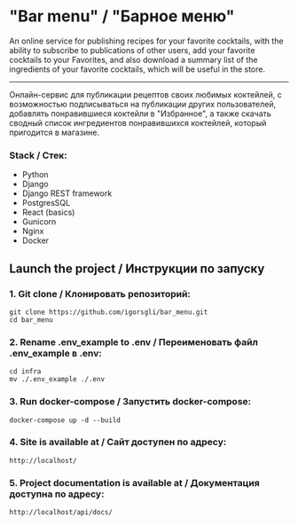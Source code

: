 # "Bar menu" / "Барное меню"
An online service for publishing recipes for your favorite cocktails, with the ability to subscribe to publications of other users, add your favorite cocktails to your Favorites, and also download a summary list of the ingredients of your favorite cocktails, which will be useful in the store.
***********************
Онлайн-сервис для публикации рецептов своих любимых коктейлей, с возможностью подписываться на публикации других пользователей, добавлять понравившиеся коктейли в "Избранное", а также скачать сводный список ингредиентов понравившихся коктейлей, который пригодится в магазине.

### Stack / Стек:
* Python
* Django
* Django REST framework
* PostgresSQL
* React (basics)
* Gunicorn
* Nginx
* Docker

## Launch the project / Инструкции по запуску

### 1. Git clone / Клонировать репозиторий:
```
git clone https://github.com/igorsgli/bar_menu.git
cd bar_menu
```
### 2. Rename .env_example to .env / Переименовать файл .env_example в .env:
```
cd infra
mv ./.env_example ./.env
```
### 3. Run docker-compose / Запустить docker-compose:
```
docker-compose up -d --build
```
### 4. Site is available at / Сайт доступен по адресу:
```
http://localhost/
```
### 5. Project documentation is available at / Документация доступна по адресу:
```
http://localhost/api/docs/
```
